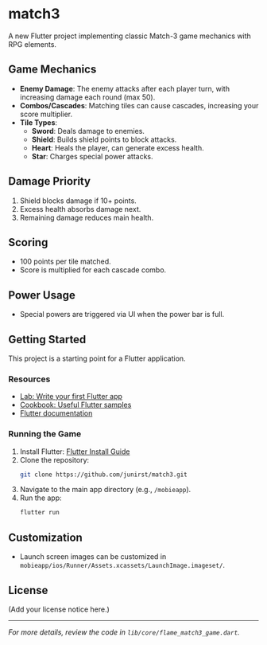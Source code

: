 # match3

A new Flutter project implementing classic Match-3 game mechanics with RPG elements.

## Game Mechanics

- **Enemy Damage**: The enemy attacks after each player turn, with increasing damage each round (max 50).
- **Combos/Cascades**: Matching tiles can cause cascades, increasing your score multiplier.
- **Tile Types**:
  - **Sword**: Deals damage to enemies.
  - **Shield**: Builds shield points to block attacks.
  - **Heart**: Heals the player, can generate excess health.
  - **Star**: Charges special power attacks.

## Damage Priority

1. Shield blocks damage if 10+ points.
2. Excess health absorbs damage next.
3. Remaining damage reduces main health.

## Scoring

- 100 points per tile matched.
- Score is multiplied for each cascade combo.

## Power Usage

- Special powers are triggered via UI when the power bar is full.

## Getting Started

This project is a starting point for a Flutter application.

### Resources

- [Lab: Write your first Flutter app](https://docs.flutter.dev/get-started/codelab)
- [Cookbook: Useful Flutter samples](https://docs.flutter.dev/cookbook)
- [Flutter documentation](https://docs.flutter.dev/)

### Running the Game

1. Install Flutter: [Flutter Install Guide](https://docs.flutter.dev/get-started/install)
2. Clone the repository:
   ```bash
   git clone https://github.com/junirst/match3.git
   ```
3. Navigate to the main app directory (e.g., `/mobieapp`).
4. Run the app:
   ```bash
   flutter run
   ```

## Customization

- Launch screen images can be customized in `mobieapp/ios/Runner/Assets.xcassets/LaunchImage.imageset/`.

## License

(Add your license notice here.)

---

*For more details, review the code in `lib/core/flame_match3_game.dart`.*
